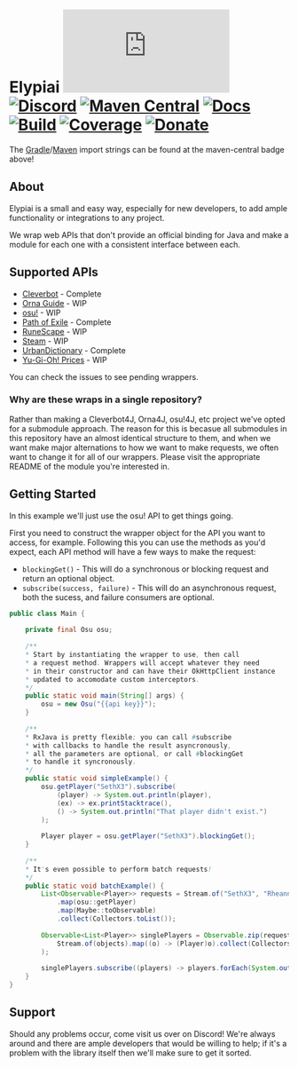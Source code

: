 # Elypiai [![Matrix]][matrix-community] [![Discord]][discord-guild] [![Maven Central]][maven-page] [![Docs]][documentation] [![Build]][gitlab] [![Coverage]][gitlab] [![Donate]][elypia-donate]
The [Gradle]/[Maven] import strings can be found at the maven-central badge above!

## About
Elypiai is a small and easy way, especially for new developers, to add ample functionality 
or integrations to any project.  

We wrap web APIs that don't provide an official binding for Java and make a module
for each one with a consistent interface between each.

## Supported APIs
* [Cleverbot] - Complete
* [Orna Guide] - WIP
* [osu!] - WIP
* [Path of Exile] - Complete
* [RuneScape] - WIP
* [Steam] - WIP
* [UrbanDictionary] - Complete
* [Yu-Gi-Oh! Prices] - WIP

You can check the issues to see pending wrappers.

### Why are these wraps in a single repository?
Rather than making a Cleverbot4J, Orna4J, osu!4J, etc project we've opted for a submodule
approach. The reason for this is becasue all submodules in this repository have an almost
identical structure to them, and when we want make major alternations to how we want
to make requests, we often want to change it for all of our wrappers. 
Please visit the appropriate README of the module you're interested in.

## Getting Started
In this example we'll just use the osu! API to get things going.

First you need to construct the wrapper object for the API you want to access, for example.
Following this you can use the methods as you'd expect, each API method will have a few ways to make
the request:

* `blockingGet()` - This will do a synchronous or blocking request and return an optional object.
* `subscribe(success, failure)` - This will do an asynchronous request, both the sucess, and failure consumers are optional.

```java
public class Main {
 
    private final Osu osu;
    
    /**
    * Start by instantiating the wrapper to use, then call
    * a request method. Wrappers will accept whatever they need
    * in their constructor and can have their OkHttpClient instance
    * updated to accomodate custom interceptors.
    */
    public static void main(String[] args) {
        osu = new Osu("{{api key}}");
    }
    
    /**
    * RxJava is pretty flexible; you can call #subscribe
    * with callbacks to handle the result asyncronously, 
    * all the parameters are optional, or call #blockingGet 
    * to handle it syncronously.
    */
    public static void simpleExample() {        
        osu.getPlayer("SethX3").subscribe(
            (player) -> System.out.println(player),
            (ex) -> ex.printStacktrace(),
            () -> System.out.println("That player didn't exist.")
        );
        
        Player player = osu.getPlayer("SethX3").blockingGet();
    }
    
    /**
    * It's even possible to perform batch requests!
    */
    public static void batchExample() {
        List<Observable<Player>> requests = Stream.of("SethX3", "Rheannon")
            .map(osu::getPlayer)
            .map(Maybe::toObservable)
            .collect(Collectors.toList());
                                                   
        Observable<List<Player>> singlePlayers = Observable.zip(requests, (objects) ->
            Stream.of(objects).map((o) -> (Player)o).collect(Collectors.toList())
        );
                
        singlePlayers.subscribe((players) -> players.forEach(System.out::println));
    }
}
```

## Support
Should any problems occur, come visit us over on Discord! We're always around and there are
ample developers that would be willing to help; if it's a problem with the library itself then we'll
make sure to get it sorted.

[matrix-community]: https://matrix.to/#/+elypia:matrix.org "Matrix Invite"
[discord-guild]: https://discord.gg/hprGMaM "Discord Invite"
[maven-page]: https://search.maven.org/search?q=g:org.elypia.elypiai "Maven Central"
[documentation]: https://elypia.gitlab.io/elypiai "Documentation"
[gitlab]: https://gitlab.com/Elypia/elypiai/commits/master "Repository on GitLab"
[elypia-donate]: https://elypia.org/donate "Donate to Elypia"
[Gradle]: https://gradle.org/ "Depend via Gradle"
[Maven]: https://maven.apache.org/ "Depend via Maven"
[Cleverbot]: https://www.cleverbot.com/api/
[Orna Guide]: https://orna.guide/gameplay?show=16
[osu!]: https://github.com/ppy/osu-api/wiki
[Path of Exile]: https://www.pathofexile.com/developer/docs/api-resources
[RuneScape]: http://runescape.wikia.com/wiki/Application_programming_interface
[Steam]: https://steamcommunity.com/dev
[UrbanDictionary]: http://api.urbandictionary.com/v0/define?term=api
[Yu-Gi-Oh! Prices]: http://docs.yugiohprices.apiary.io/

[Matrix]: https://img.shields.io/matrix/elypia-general:matrix.org?logo=matrix "Matrix Shield"
[Discord]: https://discord.com/api/guilds/184657525990359041/widget.png "Discord Shield"
[Maven Central]: https://img.shields.io/maven-central/v/org.elypia.elypiai/osu "Download Shield"
[Docs]: https://img.shields.io/badge/docs-elypiai-blue.svg "Documentation Shield"
[Build]: https://gitlab.com/Elypia/elypiai/badges/master/pipeline.svg "GitLab Build Shield"
[Coverage]: https://gitlab.com/Elypia/elypiai/badges/master/coverage.svg "GitLab Coverage Shield"
[Donate]: https://img.shields.io/badge/donate-elypia-blueviolet "Donate Shield"
